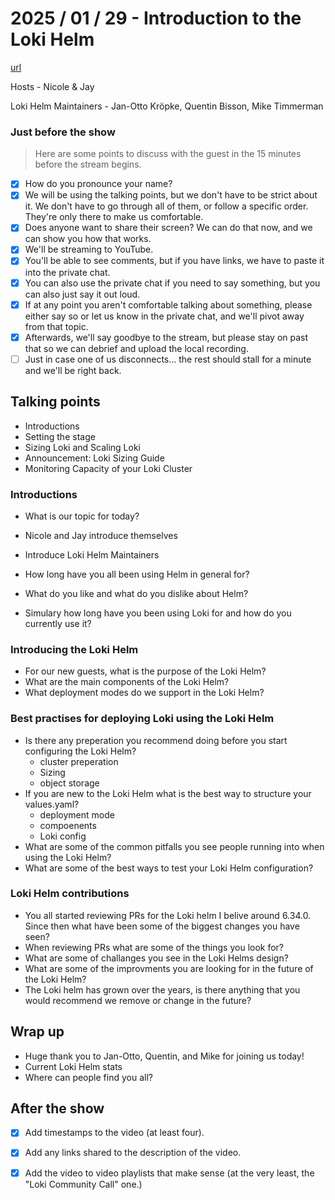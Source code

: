 # 2025 / 01 / 29 - Introduction to the Loki Helm

[url](https://www.youtube.com/watch?v=lAr0GwuZHiw)

Hosts -  Nicole & Jay

Loki Helm Maintainers - Jan-Otto Kröpke, Quentin Bisson, Mike Timmerman


### Just before the show

> Here are some points to discuss with the guest in the 15 minutes before the stream begins.

- [x] How do you pronounce your name?
- [x] We will be using the talking points, but we don't have to be strict about it. We don't have to go through all of them, or follow a specific order. They're only there to make us comfortable.
- [x] Does anyone want to share their screen? We can do that now, and we can show you how that works.
- [x] We'll be streaming to YouTube.
- [x] You'll be able to see comments, but if you have links, we have to paste it into the private chat.
- [x] You can also use the private chat if you need to say something, but you can also just say it out loud.
- [x] If at any point you aren't comfortable talking about something, please either say so or let us know in the private chat, and we'll pivot away from that topic.
- [x] Afterwards, we'll say goodbye to the stream, but please stay on past that so we can debrief and upload the local recording.
- [ ] Just in case one of us disconnects... the rest should stall for a minute and we'll be right back.

## Talking points

* Introductions
* Setting the stage
* Sizing Loki and Scaling Loki
* Announcement: Loki Sizing Guide
* Monitoring Capacity of your Loki Cluster

### Introductions

* What is our topic for today?
* Nicole and Jay introduce themselves
* Introduce Loki Helm Maintainers

* How long have you all been using Helm in general for?
* What do you like and what do you dislike about Helm?
* Simulary how long have you been using Loki for and how do you currently use it?

### Introducing the Loki Helm

* For our new guests, what is the purpose of the Loki Helm?
* What are the main components of the Loki Helm?
* What deployment modes do we support in the Loki Helm? 

### Best practises for deploying Loki using the Loki Helm

* Is there any preperation you recommend doing before you start configuring the Loki Helm?
  - cluster preperation
  - Sizing
  - object storage
* If you are new to the Loki Helm what is the best way to structure your values.yaml?
  - deployment mode
  - compoenents
  - Loki config
* What are some of the common pitfalls you see people running into when using the Loki Helm?
* What are some of the best ways to test your Loki Helm configuration?

### Loki Helm contributions

* You all started reviewing PRs for the Loki helm I belive around 6.34.0. Since then what have been some of the biggest changes you have seen?
* When reviewing PRs what are some of the things you look for?
* What are some of challanges you see in the Loki Helms design?
* What are some of the improvments you are looking for in the future of the Loki Helm?
* The Loki helm has grown over the years, is there anything that you would recommend we remove or change in the future?


## Wrap up

* Huge thank you to Jan-Otto, Quentin, and Mike for joining us today!
* Current Loki Helm stats
* Where can people find you all?


## After the show

- [x] Add timestamps to the video (at least four).
- [x] Add any links shared to the description of the video.
- [x] Add the video to video playlists that make sense (at the very least, the "Loki Community Call" one.)

